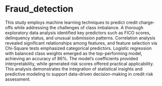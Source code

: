 # Fraud_detection
This study employs machine learning techniques to predict credit charge-offs while addressing the challenges of class imbalance. 
A thorough exploratory data analysis identified key predictors such as FICO scores, delinquency status, and unusual submission patterns. 
Correlation analysis revealed significant relationships among features, and feature selection via Chi-Square tests emphasized categorical predictors. 
Logistic regression with balanced class weights emerged as the top-performing model, achieving an accuracy of 86%. 
The model’s coefficients provided interpretability, while generated risk scores offered practical applicability. This analysis demonstrates the integration of statistical insights and predictive modeling to support data-driven decision-making in credit risk assessment.

